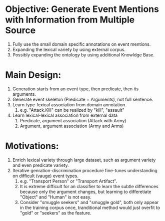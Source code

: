 # Objective: Generate Event Mentions with Information from Multiple Source
1. Fully use the small domain specific annotations on event mentions.
1. Expanding the lexical variety by using external corpus.
1. Possibly expanding the ontology by using additional Knowldge Base.

# Main Design:
1. Generation starts from an event type, then predicate, then its arguments.
1. Generate event skeleton (Predicate + Arguments), not full sentence.
1. Learn type-lexical association from domain annotation.
    1. e.g. "Attack.Kill" can be realized by "kill", "assault"
1. Learn lexical-lexical association from external data
    1. Predicate, argument association (Attack with Army)
    1. Argument, argument association (Army and Arms)

# Motivations:
1. Enrich lexical variety through large dataset, such as argument variety
and even predicate variety.
1. Iterative genration-discrimination procedure fine-tunes understanding on
difficult (vauge) event types.
    1. e.g. "Transport Person" or "Transport Artifact".
    1. It is extreme difficult for an classifier to learn the subtle
    differences because only the argument changes, but learning to
    differetiate "Object" and "Human" is not easy.
    1. Consider "smuggle seekers" and "smuggle gold", both only appear in
    the training corpus once, tranditional method would just overfit to
    "gold" or "seekers" as the feature.